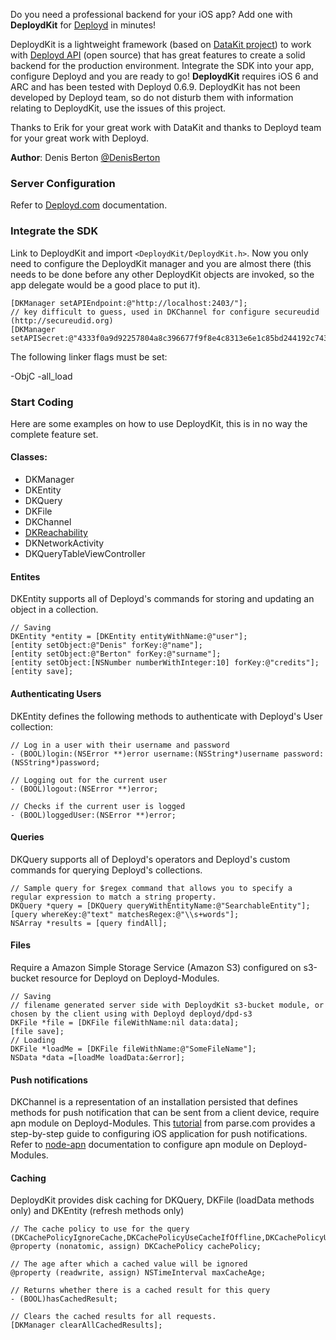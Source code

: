 Do you need a professional backend for your iOS app? Add one with **DeploydKit** for [Deployd](http://www.deployd.com) in minutes!

DeploydKit is a lightweight framework (based on [DataKit project](https://github.com/eaigner/DataKit)) to work with [Deployd API](https://github.com/deployd/deployd) (open source) that has great features to create a solid backend for the production environment. Integrate the SDK into your app, configure Deployd and you are ready to go!
 **DeploydKit** requires iOS 6 and ARC and has been tested with Deployd 0.6.9. DeploydKit has not been developed by Deployd team, so do not disturb them with information relating to DeploydKit, use the issues of this project.

Thanks to Erik for your great work with DataKit and thanks to Deployd team for your great work with Deployd.

**Author**: Denis Berton [@DenisBerton](https://twitter.com/DenisBerton)

### Server Configuration

Refer to [Deployd.com](http://docs.deployd.com) documentation.

### Integrate the SDK

Link to DeploydKit and import `<DeploydKit/DeploydKit.h>`. Now you only need to configure the DeploydKit manager and you are almost there (this needs to be done before any other DeploydKit objects are invoked, so the app delegate would be a good place to put it).

```objc
[DKManager setAPIEndpoint:@"http://localhost:2403/"];
// key difficult to guess, used in DKChannel for configure secureudid (http://secureudid.org)  
[DKManager setAPISecret:@"4333f0a9d92257804a8c396677f9f8e4c8313e6e1c85bd244192c743ce898285"];
```

The following linker flags must be set:

-ObjC
-all_load

### Start Coding

Here are some examples on how to use DeploydKit, this is in no way the complete feature set.

#### Classes:

- DKManager
- DKEntity
- DKQuery
- DKFile
- DKChannel
- [DKReachability](https://github.com/tonymillion/Reachability)
- DKNetworkActivity
- DKQueryTableViewController

#### Entites
DKEntity supports all of Deployd's commands for storing and updating an object in a collection.

```objc
// Saving
DKEntity *entity = [DKEntity entityWithName:@"user"];
[entity setObject:@"Denis" forKey:@"name"];
[entity setObject:@"Berton" forKey:@"surname"];
[entity setObject:[NSNumber numberWithInteger:10] forKey:@"credits"];
[entity save];
```

#### Authenticating Users
DKEntity defines the following methods to authenticate with Deployd's User collection: 

```objc
// Log in a user with their username and password
- (BOOL)login:(NSError **)error username:(NSString*)username password:(NSString*)password;

// Logging out for the current user
- (BOOL)logout:(NSError **)error;

// Checks if the current user is logged
- (BOOL)loggedUser:(NSError **)error;
```

#### Queries
DKQuery supports all of Deployd's operators and Deployd's custom commands for querying Deployd's collections.

```objc
// Sample query for $regex command that allows you to specify a regular expression to match a string property.
DKQuery *query = [DKQuery queryWithEntityName:@"SearchableEntity"];
[query whereKey:@"text" matchesRegex:@"\\s+words"];
NSArray *results = [query findAll];
```
    
#### Files
Require a Amazon Simple Storage Service (Amazon S3) configured on s3-bucket resource for Deployd on Deployd-Modules. 

```objc
// Saving
// filename generated server side with DeploydKit s3-bucket module, or chosen by the client using with Deployd deployd/dpd-s3
DKFile *file = [DKFile fileWithName:nil data:data];
[file save];
// Loading
DKFile *loadMe = [DKFile fileWithName:@"SomeFileName"];
NSData *data =[loadMe loadData:&error];
```

#### Push notifications 
DKChannel is a representation of an installation persisted that defines methods for push notification that can be sent from a client device, require apn module on Deployd-Modules.
This [tutorial](https://parse.com/tutorials/ios-push-notifications) from parse.com provides a step-by-step guide to configuring iOS application for push notifications.
Refer to [node-apn](https://github.com/argon/node-apn) documentation to configure apn module on Deployd-Modules.

#### Caching
DeploydKit provides disk caching for DKQuery, DKFile (loadData methods only) and DKEntity (refresh methods only)

```objc
// The cache policy to use for the query (DKCachePolicyIgnoreCache,DKCachePolicyUseCacheIfOffline,DKCachePolicyUseCacheElseLoad)
@property (nonatomic, assign) DKCachePolicy cachePolicy;

// The age after which a cached value will be ignored
@property (readwrite, assign) NSTimeInterval maxCacheAge;

// Returns whether there is a cached result for this query
- (BOOL)hasCachedResult;

// Clears the cached results for all requests.
[DKManager clearAllCachedResults];
```
